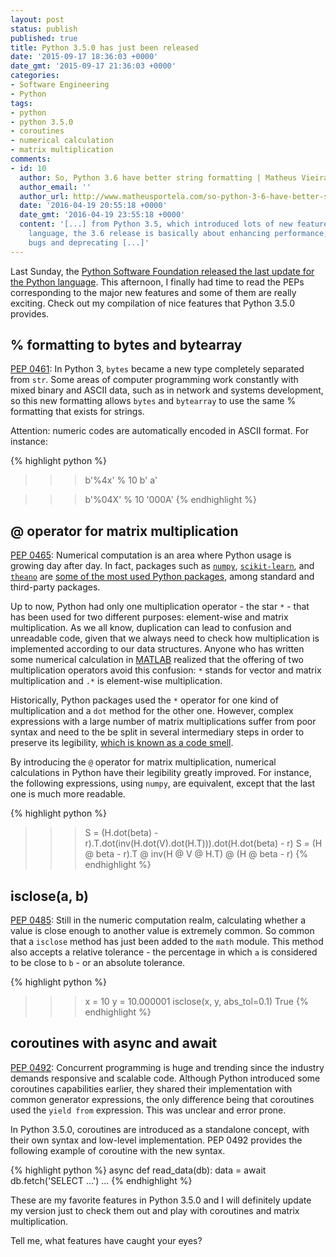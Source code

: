 ```yaml
---
layout: post
status: publish
published: true
title: Python 3.5.0 has just been released
date: '2015-09-17 18:36:03 +0000'
date_gmt: '2015-09-17 21:36:03 +0000'
categories:
- Software Engineering
- Python
tags:
- python
- python 3.5.0
- coroutines
- numerical calculation
- matrix multiplication
comments:
- id: 10
  author: So, Python 3.6 have better string formatting | Matheus Vieira Portela
  author_email: ''
  author_url: http://www.matheusportela.com/so-python-3-6-have-better-string-formatting/
  date: '2016-04-19 20:55:18 +0000'
  date_gmt: '2016-04-19 23:55:18 +0000'
  content: '[...] from Python 3.5, which introduced lots of new features to the
    language, the 3.6 release is basically about enhancing performance, fixing
    bugs and deprecating [...]'
---
```

Last Sunday, the [Python Software Foundation released the last update for the Python language](https://www.python.org/downloads/release/python-350/). This afternoon, I finally had time to read the PEPs corresponding to the major new features and some of them are really exciting. Check out my compilation of nice features that Python 3.5.0 provides.

## % formatting to bytes and bytearray
[PEP 0461](https://www.python.org/dev/peps/pep-0461/): In Python 3, `bytes` became a new type completely separated from `str`. Some areas of computer programming work constantly with mixed binary and ASCII data, such as in network and systems development, so this new formatting allows `bytes` and `bytearray` to use the same % formatting that exists for strings.

Attention: numeric codes are automatically encoded in ASCII format. For instance:

{% highlight python %}
>>> b'%4x' % 10
b'   a'

>>> b'%04X' % 10
'000A'
{% endhighlight %}

## @ operator for matrix multiplication
[PEP 0465](https://www.python.org/dev/peps/pep-0465/): Numerical computation is an area where Python usage is growing day after day. In fact, packages such as [`numpy`](http://www.numpy.org/), [`scikit-learn`](http://scikit-learn.org/), and [`theano`](http://deeplearning.net/software/theano/) are [some of the most used Python packages](https://www.python.org/dev/peps/pep-0465/#but-isn-t-matrix-multiplication-a-pretty-niche-requirement), among standard and third-party packages.

Up to now, Python had only one multiplication operator - the star `*` - that has been used for two different purposes: element-wise and matrix multiplication. As we all know, duplication can lead to confusion and unreadable code, given that we always need to check how multiplication is implemented according to our data structures. Anyone who has written some numerical calculation in [MATLAB](http://www.mathworks.com/products/matlab/) realized that the offering of two multiplication operators avoid this confusion: `*` stands for vector and matrix multiplication and `.*` is element-wise multiplication.

Historically, Python packages used the `*` operator for one kind of multiplication and a `dot` method for the other one. However, complex expressions with a large number of matrix multiplications suffer from poor syntax and need to the be split in several intermediary steps in order to preserve its legibility, [which is known as a code smell](http://refactoring.com/catalog/replaceTempWithChain.html).

By introducing the `@` operator for matrix multiplication, numerical calculations in Python have their legibility greatly improved. For instance, the following expressions, using `numpy`, are equivalent, except that the last one is much more readable.

{% highlight python %}
>>> S = (H.dot(beta) - r).T.dot(inv(H.dot(V).dot(H.T))).dot(H.dot(beta) - r)
>>> S = (H @ beta - r).T @ inv(H @ V @ H.T) @ (H @ beta - r)
{% endhighlight %}

## isclose(a, b)
[PEP 0485](https://www.python.org/dev/peps/pep-0485/): Still in the numeric computation realm, calculating whether a value is close enough to another value is extremely common. So common that a `isclose` method has just been added to the `math` module. This method also accepts a relative tolerance - the percentage in which `a` is considered to be close to `b` - or an absolute tolerance.

{% highlight python %}
>>> x = 10
>>> y = 10.000001
>>> isclose(x, y, abs_tol=0.1)
True
{% endhighlight %}

## coroutines with async and await
[PEP 0492](https://www.python.org/dev/peps/pep-0492/): Concurrent programming is huge and trending since the industry demands responsive and scalable code. Although Python introduced some coroutines capabilities earlier, they shared their implementation with common generator expressions, the only difference being that coroutines used the `yield from` expression. This was unclear and error prone.

In Python 3.5.0, coroutines are introduced as a standalone concept, with their own syntax and low-level implementation. PEP 0492 provides the following example of coroutine with the new syntax.

{% highlight python %}
async def read_data(db):
    data = await db.fetch('SELECT ...')
    ...
{% endhighlight %}

These are my favorite features in Python 3.5.0 and I will definitely update my version just to check them out and play with coroutines and matrix multiplication.

Tell me, what features have caught your eyes?
